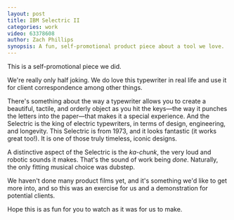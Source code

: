 ```yaml
---
layout: post
title: IBM Selectric II
categories: work
video: 63378608
author: Zach Phillips
synopsis: A fun, self-promotional product piece about a tool we love.
---
```



This is a self-promotional piece we did.

We're really only half joking. We do love this typewriter in real life and use it for client correspondence among other things.

There's something about the way a typewriter allows you to create a beautiful, tactile, and orderly object as you hit the keys—the way it punches the letters into the paper—that makes it a special experience. And the Selectric is the king of electric typewriters, in terms of design, engineering, and longevity. This Selectric is from 1973, and it looks fantastic (it works great too!). It is one of those truly timeless, iconic designs.

A distinctive aspect of the Selectric is the _ka-chunk_, the very loud and robotic sounds it makes. That's the sound of work being _done_. Naturally, the only fitting musical choice was dubstep.

We haven't done many product films yet, and it's something we'd like to get more into, and so this was an exercise for us and a demonstration for potential clients.

Hope this is as fun for you to watch as it was for us to make.
